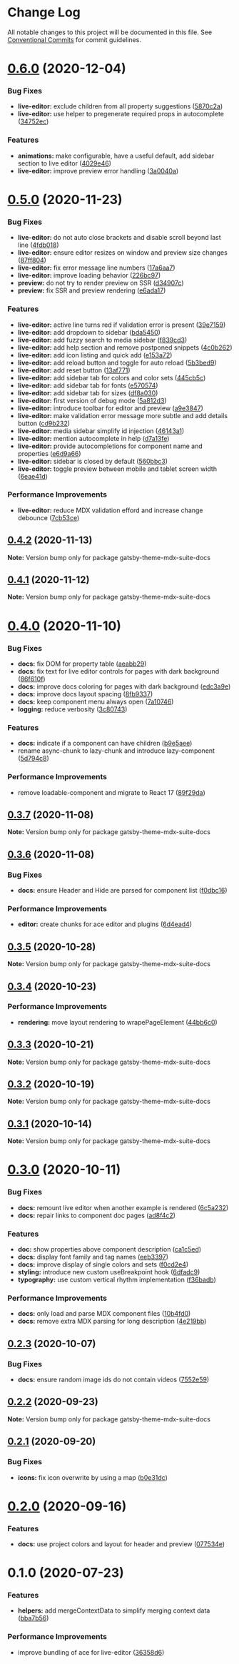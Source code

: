 # Change Log

All notable changes to this project will be documented in this file.
See [Conventional Commits](https://conventionalcommits.org) for commit guidelines.

# [0.6.0](https://github.com/axe312ger/gatsby-mdx-suite/compare/gatsby-theme-mdx-suite-docs@0.5.0...gatsby-theme-mdx-suite-docs@0.6.0) (2020-12-04)


### Bug Fixes

* **live-editor:** exclude children from all property suggestions ([5870c2a](https://github.com/axe312ger/gatsby-mdx-suite/commit/5870c2a79c7185fbeaa742f238f434642d01d809))
* **live-editor:** use helper to pregenerate required props in autocomplete ([34752ec](https://github.com/axe312ger/gatsby-mdx-suite/commit/34752ecccadf679fb69e827bd9614a133b1210f1))


### Features

* **animations:** make configurable, have a useful default, add sidebar section to live editor ([4029e46](https://github.com/axe312ger/gatsby-mdx-suite/commit/4029e4654686f80ad4ba43f4f2106a9c6b7044ea))
* **live-editor:** improve preview error handling ([3a0040a](https://github.com/axe312ger/gatsby-mdx-suite/commit/3a0040a54a3c6f92d3504dfefcea8079f19f864b))





# [0.5.0](https://github.com/axe312ger/gatsby-mdx-suite/compare/gatsby-theme-mdx-suite-docs@0.4.2...gatsby-theme-mdx-suite-docs@0.5.0) (2020-11-23)


### Bug Fixes

* **live-editor:** do not auto close brackets and disable scroll beyond last line ([4fdb018](https://github.com/axe312ger/gatsby-mdx-suite/commit/4fdb018f7ea40ba16b5c5dfa21e3e5123075150b))
* **live-editor:** ensure editor resizes on window and preview size changes ([87ff804](https://github.com/axe312ger/gatsby-mdx-suite/commit/87ff804eae77977382ab17250e115cd11bc8a7a7))
* **live-editor:** fix error message line numbers ([17a6aa7](https://github.com/axe312ger/gatsby-mdx-suite/commit/17a6aa79b5902e5f15b5419a4eacc9e96ebf8962))
* **live-editor:** improve loading behavior ([226bc97](https://github.com/axe312ger/gatsby-mdx-suite/commit/226bc97be8db6c6ee9286ecb23e8042f69bbaaa5))
* **preview:** do not try to render preview on SSR ([d34907c](https://github.com/axe312ger/gatsby-mdx-suite/commit/d34907c93d9e8cd8ca652b167ff5ab5b6fb786c5))
* **preview:** fix SSR and preview rendering ([e6ada17](https://github.com/axe312ger/gatsby-mdx-suite/commit/e6ada170cdd4349c20ca6d2c034421597eaa231b))


### Features

* **live-editor:** active line turns red if validation error is present ([39e7159](https://github.com/axe312ger/gatsby-mdx-suite/commit/39e71598641d39c00b00a0fd1a769e66cb42af9c))
* **live-editor:** add dropdown to sidebar ([bda5450](https://github.com/axe312ger/gatsby-mdx-suite/commit/bda5450fa24903fdb65ca832a87a434cf021adb8))
* **live-editor:** add fuzzy search to media sidebar ([f839cd3](https://github.com/axe312ger/gatsby-mdx-suite/commit/f839cd32761a254bb0f0b3906f180c66b66080d4))
* **live-editor:** add help section and remove postponed snippets ([4c0b262](https://github.com/axe312ger/gatsby-mdx-suite/commit/4c0b2623701b560273986c5d7365f8e01613175f))
* **live-editor:** add icon listing and quick add ([e153a72](https://github.com/axe312ger/gatsby-mdx-suite/commit/e153a721276d0dda9846d05d4cdfb055415bc831))
* **live-editor:** add reload button and toggle for auto reload ([5b3bed9](https://github.com/axe312ger/gatsby-mdx-suite/commit/5b3bed9615fd5f767424c2f10cfc4040c9eafc18))
* **live-editor:** add reset button ([13af771](https://github.com/axe312ger/gatsby-mdx-suite/commit/13af771219dcb856a04ad18ffdab97b3e82bfd4a))
* **live-editor:** add sidebar tab for colors and color sets ([445cb5c](https://github.com/axe312ger/gatsby-mdx-suite/commit/445cb5cff12bb1b429b2b903f9b809ef255a8fca))
* **live-editor:** add sidebar tab for fonts ([e570574](https://github.com/axe312ger/gatsby-mdx-suite/commit/e5705745b3fc1956aa5b0e82c20cd38d99248264))
* **live-editor:** add sidebar tab for sizes ([df8a030](https://github.com/axe312ger/gatsby-mdx-suite/commit/df8a03039eb25f424f8549e2d8526fbc035466de))
* **live-editor:** first version of debug mode ([5a812d3](https://github.com/axe312ger/gatsby-mdx-suite/commit/5a812d349afc79c2bc4fc177929f435c4f6ada29))
* **live-editor:** introduce toolbar for editor and preview ([a9e3847](https://github.com/axe312ger/gatsby-mdx-suite/commit/a9e3847dc2b207970b9a4dba9f09fa52e7172c82))
* **live-editor:** make validation error message more subtle and add details button ([cd9b232](https://github.com/axe312ger/gatsby-mdx-suite/commit/cd9b23245f853322a11200d25394c80c38fb2fd7))
* **live-editor:** media sidebar simplify id injection ([46143a1](https://github.com/axe312ger/gatsby-mdx-suite/commit/46143a19442d003eff53b1ed86b609f4b14e53d2))
* **live-editor:** mention autocomplete in help ([d7a13fe](https://github.com/axe312ger/gatsby-mdx-suite/commit/d7a13febe7c7f17e771cecd81a3c994d01c9cdee))
* **live-editor:** provide autocompletions for component name and properties ([e6d9a66](https://github.com/axe312ger/gatsby-mdx-suite/commit/e6d9a66b5490b77e555bdf04cf5051da8280c586))
* **live-editor:** sidebar is closed by default ([560bbc3](https://github.com/axe312ger/gatsby-mdx-suite/commit/560bbc3224afcc5137f262b49fa541b15042bb49))
* **live-editor:** toggle preview between mobile and tablet screen width ([6eae41d](https://github.com/axe312ger/gatsby-mdx-suite/commit/6eae41d7251eec958da88aac0c3dd68a983fe59e))


### Performance Improvements

* **live-editor:** reduce MDX validation efford and increase change debounce ([7cb53ce](https://github.com/axe312ger/gatsby-mdx-suite/commit/7cb53cef0beb50aae988487a5d88731b09718d52))





## [0.4.2](https://github.com/axe312ger/gatsby-mdx-suite/compare/gatsby-theme-mdx-suite-docs@0.4.1...gatsby-theme-mdx-suite-docs@0.4.2) (2020-11-13)

**Note:** Version bump only for package gatsby-theme-mdx-suite-docs





## [0.4.1](https://github.com/axe312ger/gatsby-mdx-suite/compare/gatsby-theme-mdx-suite-docs@0.4.0...gatsby-theme-mdx-suite-docs@0.4.1) (2020-11-12)

**Note:** Version bump only for package gatsby-theme-mdx-suite-docs





# [0.4.0](https://github.com/axe312ger/gatsby-mdx-suite/compare/gatsby-theme-mdx-suite-docs@0.3.7...gatsby-theme-mdx-suite-docs@0.4.0) (2020-11-10)


### Bug Fixes

* **docs:** fix DOM for property table ([aeabb29](https://github.com/axe312ger/gatsby-mdx-suite/commit/aeabb29bc2723bb919024ca36340cf0dad24ea4f))
* **docs:** fix text for live editor controls for pages with dark background ([86f610f](https://github.com/axe312ger/gatsby-mdx-suite/commit/86f610f3ac4240150bedf9d3e9ecc208811ce750))
* **docs:** improve docs coloring for pages with dark background ([edc3a9e](https://github.com/axe312ger/gatsby-mdx-suite/commit/edc3a9e978b1c50735fbccece1da6f9a1126e824))
* **docs:** improve docs layout spacing ([8fb9337](https://github.com/axe312ger/gatsby-mdx-suite/commit/8fb9337b1afa13b1ba6aa4276ec6b113b410ce23))
* **docs:** keep component menu always open ([7a10746](https://github.com/axe312ger/gatsby-mdx-suite/commit/7a10746246dc681cb4df67f9f97bb5cbd53b3f69))
* **logging:** reduce verbosity ([3c80743](https://github.com/axe312ger/gatsby-mdx-suite/commit/3c8074329ce0de15210cf9f8b19a8afd276b22cf))


### Features

* **docs:** indicate if a component can have children ([b9e5aee](https://github.com/axe312ger/gatsby-mdx-suite/commit/b9e5aee32b968769d72a0c5fb83f29a6ce9bdf25))
* rename async-chunk to lazy-chunk and introduce lazy-component ([5d794c8](https://github.com/axe312ger/gatsby-mdx-suite/commit/5d794c8c009e53b4fa16097624346394a8cf1338))


### Performance Improvements

* remove loadable-component and migrate to React 17 ([89f29da](https://github.com/axe312ger/gatsby-mdx-suite/commit/89f29da1dc1a064638d77d6a614bfb5fad9efef9))





## [0.3.7](https://github.com/axe312ger/gatsby-mdx-suite/compare/gatsby-theme-mdx-suite-docs@0.3.6...gatsby-theme-mdx-suite-docs@0.3.7) (2020-11-08)

**Note:** Version bump only for package gatsby-theme-mdx-suite-docs





## [0.3.6](https://github.com/axe312ger/gatsby-mdx-suite/compare/gatsby-theme-mdx-suite-docs@0.3.5...gatsby-theme-mdx-suite-docs@0.3.6) (2020-11-08)


### Bug Fixes

* **docs:** ensure Header and Hide are parsed for component list ([f0dbc16](https://github.com/axe312ger/gatsby-mdx-suite/commit/f0dbc1622cf8483ec22f5c87fa84383f59e20aa1))


### Performance Improvements

* **editor:** create chunks for ace editor and plugins ([6d4ead4](https://github.com/axe312ger/gatsby-mdx-suite/commit/6d4ead457bc0bd5487e18c25c30d9a15f83270ad))





## [0.3.5](https://github.com/axe312ger/gatsby-mdx-suite/compare/gatsby-theme-mdx-suite-docs@0.3.4...gatsby-theme-mdx-suite-docs@0.3.5) (2020-10-28)

**Note:** Version bump only for package gatsby-theme-mdx-suite-docs





## [0.3.4](https://github.com/axe312ger/gatsby-mdx-suite/compare/gatsby-theme-mdx-suite-docs@0.3.3...gatsby-theme-mdx-suite-docs@0.3.4) (2020-10-23)


### Performance Improvements

* **rendering:** move layout rendering to wrapePageElement ([44bb6c0](https://github.com/axe312ger/gatsby-mdx-suite/commit/44bb6c0db630460fdee9c2c6691234bcc015e034))





## [0.3.3](https://github.com/axe312ger/gatsby-mdx-suite/compare/gatsby-theme-mdx-suite-docs@0.3.2...gatsby-theme-mdx-suite-docs@0.3.3) (2020-10-21)

**Note:** Version bump only for package gatsby-theme-mdx-suite-docs





## [0.3.2](https://github.com/axe312ger/gatsby-mdx-suite/compare/gatsby-theme-mdx-suite-docs@0.3.1...gatsby-theme-mdx-suite-docs@0.3.2) (2020-10-19)

**Note:** Version bump only for package gatsby-theme-mdx-suite-docs





## [0.3.1](https://github.com/axe312ger/gatsby-mdx-suite/compare/gatsby-theme-mdx-suite-docs@0.3.0...gatsby-theme-mdx-suite-docs@0.3.1) (2020-10-14)

**Note:** Version bump only for package gatsby-theme-mdx-suite-docs





# [0.3.0](https://github.com/axe312ger/gatsby-mdx-suite/compare/gatsby-theme-mdx-suite-docs@0.2.3...gatsby-theme-mdx-suite-docs@0.3.0) (2020-10-11)


### Bug Fixes

* **docs:** remount live editor when another example is rendered ([6c5a232](https://github.com/axe312ger/gatsby-mdx-suite/commit/6c5a23249c181af04c1aac43e82668d3621ea4dd))
* **docs:** repair links to component doc pages ([ad8f4c2](https://github.com/axe312ger/gatsby-mdx-suite/commit/ad8f4c2e6032d7fec0a5c47e621da9fb894c024d))


### Features

* **doc:** show properties above component description ([ca1c5ed](https://github.com/axe312ger/gatsby-mdx-suite/commit/ca1c5ed574c8811cba6af3f2c1972926a81e9cd4))
* **docs:** display font family and tag names ([eeb3397](https://github.com/axe312ger/gatsby-mdx-suite/commit/eeb3397b062b8744a1974aefd1d2e31b23ddd150))
* **docs:** improve display of single colors and sets ([f0cd2e4](https://github.com/axe312ger/gatsby-mdx-suite/commit/f0cd2e49fffff79ee661234d1f98babb794482ec))
* **styling:** introduce new custom useBreakpoint hook ([6dfadc9](https://github.com/axe312ger/gatsby-mdx-suite/commit/6dfadc9dbcb6e80dc2f855fdb410e85f705e3b85))
* **typography:** use custom vertical rhythm implementation ([f36badb](https://github.com/axe312ger/gatsby-mdx-suite/commit/f36badb555cd944de0119bb9c6218e413bccb7a9))


### Performance Improvements

* **docs:** only load and parse MDX component files ([10b4fd0](https://github.com/axe312ger/gatsby-mdx-suite/commit/10b4fd0ac80ea410dba62ceadef8992ab65b5231))
* **docs:** remove extra MDX parsing for long description ([4e219bb](https://github.com/axe312ger/gatsby-mdx-suite/commit/4e219bbd5590d0ae0c1a832bdff00ccf58ab4a6f))





## [0.2.3](https://github.com/axe312ger/gatsby-mdx-suite/compare/gatsby-theme-mdx-suite-docs@0.2.2...gatsby-theme-mdx-suite-docs@0.2.3) (2020-10-07)


### Bug Fixes

* **docs:** ensure random image ids do not contain videos ([7552e59](https://github.com/axe312ger/gatsby-mdx-suite/commit/7552e5985bcc91025015168556f646629e101dea))





## [0.2.2](https://github.com/axe312ger/gatsby-mdx-suite/compare/gatsby-theme-mdx-suite-docs@0.2.1...gatsby-theme-mdx-suite-docs@0.2.2) (2020-09-23)

**Note:** Version bump only for package gatsby-theme-mdx-suite-docs





## [0.2.1](https://github.com/axe312ger/gatsby-mdx-suite/compare/gatsby-theme-mdx-suite-docs@0.2.0...gatsby-theme-mdx-suite-docs@0.2.1) (2020-09-20)


### Bug Fixes

* **icons:** fix icon overwrite by using a map ([b0e31dc](https://github.com/axe312ger/gatsby-mdx-suite/commit/b0e31dcf6ed469957eb3a3a6dc05c3b15582f5fe))





# [0.2.0](https://github.com/axe312ger/gatsby-mdx-suite/compare/gatsby-theme-mdx-suite-docs@0.1.0...gatsby-theme-mdx-suite-docs@0.2.0) (2020-09-16)


### Features

* **docs:** use project colors and layout for header and preview ([077534e](https://github.com/axe312ger/gatsby-mdx-suite/commit/077534ebaf7e065195c21d9ddd6b56715061486a))





# 0.1.0 (2020-07-23)


### Features

* **helpers:** add mergeContextData to simplify merging context data ([bba7b56](https://github.com/axe312ger/gatsby-mdx-suite/commit/bba7b561799d6775eecc2318ef912313532819dc))


### Performance Improvements

* improve bundling of ace for live-editor ([36358d6](https://github.com/axe312ger/gatsby-mdx-suite/commit/36358d6e17ffa63c4770ff5e2e514b1f4e2e8668))

